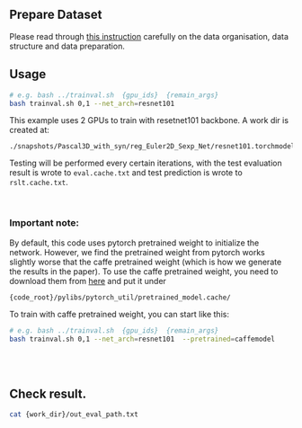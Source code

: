 ## Prepare Dataset

Please read through [this instruction](../dataset/Pascal3D/prepare_data/Readme.md) carefully on the data organisation, data structure and data preparation.

## Usage

```bash
# e.g. bash ../trainval.sh  {gpu_ids}  {remain_args}
bash trainval.sh 0,1 --net_arch=resnet101
```

This example uses 2 GPUs to train with resetnet101 backbone. A work dir is created at:

```
./snapshots/Pascal3D_with_syn/reg_Euler2D_Sexp_Net/resnet101.torchmodel/
```

Testing will be performed every certain iterations, with the test evaluation result is wrote to ```eval.cache.txt``` and test prediction is wrote to ```rslt.cache.txt```.

<br>

### Important note: 
By default, this code uses pytorch pretrained weight to initialize the network. However, we find the pretrained weight from pytorch works slightly worse that the caffe pretrained weight (which is how we generate the results in the paper). To use the caffe pretrained weight, you need to download them from [here](https://drive.google.com/drive/folders/1b0tRAyKhCzbrOiew6e07pgaOfHcHrMTB)
and put it under

```
{code_root}/pylibs/pytorch_util/pretrained_model.cache/
```

To train with caffe pretrained weight, you can start like this:

```bash
# e.g. bash ../trainval.sh  {gpu_ids}  {remain_args}
bash trainval.sh 0,1 --net_arch=resnet101  --pretrained=caffemodel
```



<br><br>

## Check result.

```bash
cat {work_dir}/out_eval_path.txt
```




